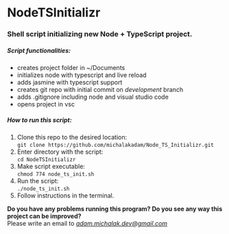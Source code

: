 # NodeTSInitializr

### Shell script initializing new Node + TypeScript project.

##### Script functionalities:
* creates project folder in ~/Documents
* initializes node with typescript and live reload
* adds jasmine with typescript support
* creates git repo with initial commit on *development* branch
* adds .gitignore including node and visual studio code
* opens project in vsc

##### How to run this script: 

1. Clone this repo to the desired location: <br/> ```git clone https://github.com/michalakadam/Node_TS_Initializr.git```
2. Enter directory with the script: <br/> ```cd NodeTSInitializr```
4. Make script executable: <br/> ```chmod 774 node_ts_init.sh``` 
3. Run the script: <br/> ```./node_ts_init.sh```
4. Follow instructions in the terminal.

**Do you have any problems running this program? Do you see any way this project can be improved?<br/>**
 Please write an email to *adam.michalak.dev@gmail.com*



